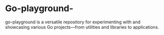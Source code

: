 # Go-playground-
go-playground is a versatile repository for experimenting with and showcasing various Go projects—from utilities and libraries to applications.
